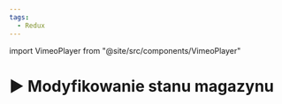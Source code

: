 ```yaml
---
tags:
  - Redux
---
```


import VimeoPlayer from "@site/src/components/VimeoPlayer"

# ▶️ Modyfikowanie stanu magazynu

<VimeoPlayer videoId="318209057" />
